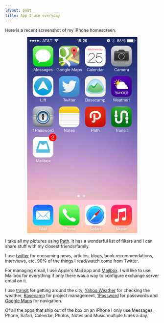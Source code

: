 ```yaml
---
layout: post
title: App I use everyday
---
```


Here is a recent screenshot of my iPhone homescreen.

<div style="text-align: center">
	<img src="/images/front_screen.png" />
</div>

I take all my pictures using [Path](https://path.com/). It has a wonderful list of filters and I can share stuff with my closest friends/family. 

I use [twitter](https://twitter.com) for consuming news, articles, blogs, book recommendations, interviews, etc. 90% of the things I read/watch come from Twitter.

For managing email, I use Apple's Mail app and [Mailbox](http://www.mailboxapp.com/). I will like to use Mailbox for everything if only there was a way to configure exchange server email on it.

I use [transit](http://thetransitapp.com/) for getting around the city, [Yahoo Weather](https://itunes.apple.com/us/app/yahoo-weather/id628677149) for checking the weather, [Basecamp](https://basecamp.com) for project management, [1Password](https://agilebits.com/onepassword/ios) for passwords and [Google Maps](https://itunes.apple.com/us/app/google-maps/id585027354) for navigation.

Of all the apps that ship out of the box on an iPhone I only use Messages, Phone, Safari, Calendar, Photos, Notes and Music multiple times a day.




